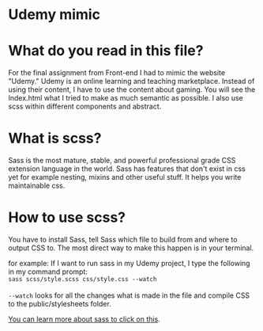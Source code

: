 # Udemy mimic

# What do you read in this file?
For the final assignment from Front-end I had to mimic the website "Udemy." Udemy is an online learning and teaching marketplace. Instead of using their content, I have to use the content about gaming.
You will see the Index.html what I tried to make as much semantic as possible.
I also use scss within different components and abstract.

# What is scss?
Sass is the most mature, stable, and powerful professional grade CSS extension language in the world.
Sass has features that don't exist in css yet for example nesting, mixins and other useful stuff. It helps you write maintainable css.

# How to use scss?
You have to install Sass, tell Sass which file to build from and where to output CSS to. The most direct way to make this happen is in your terminal. 

for example:
If I want to run sass in my Udemy project, I type the following in my command prompt:<br>
```sass scss/style.scss css/style.css --watch```<br><br>
```--watch``` looks for all the changes what is made in the file and compile CSS to the public/stylesheets folder.

[You can learn more about sass to click on this](https://sass-lang.com/).
